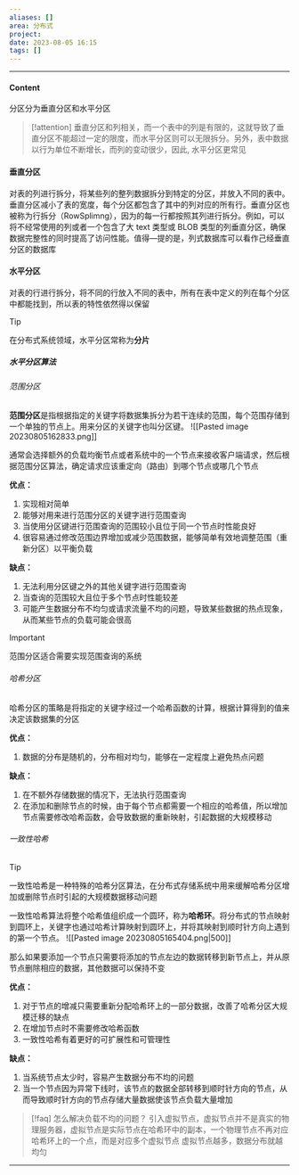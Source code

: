 ```yaml
---
aliases: []
area: 分布式
project: 
date: 2023-08-05 16:15
tags: []
---
```

---
#### Content
分区分为垂直分区和水平分区

> [!attention] 
> 垂直分区和列相关，而一个表中的列是有限的，这就导致了垂直分区不能超过一定的限度，而水平分区则可以无限拆分。另外，表中数据以行为单位不断增长，而列的变动很少，因此, 水平分区更常见

#### 垂直分区
对表的列进行拆分，将某些列的整列数据拆分到特定的分区，并放入不同的表中。垂直分区减小了表的宽度，每个分区都包含了其中的列对应的所有行。垂直分区也被称为行拆分（RowSplimng），因为的每一行都按照其列进行拆分。例如，可以将不经常使用的列或者一个包含了大 text 类型或 BLOB 类型的列垂直分区，确保数据完整性的同时提高了访问性能。值得—提的是，列式数据库可以看作己经垂直分区的数据库

#### 水平分区
对表的行进行拆分，将不同的行放入不同的表中，所有在表中定义的列在每个分区中都能找到，所以表的特性依然得以保留

> [!tip]
> 在分布式系统领域，水平分区常称为**分片**

##### 水平分区算法
###### 范围分区
**范围分区**是指根据指定的关键字将数据集拆分为若干连续的范围，每个范围存储到一个单独的节点上。用来分区的关键字也叫分区键。
![[Pasted image 20230805162833.png]]

通常会选择额外的负载均衡节点或者系统中的一个节点来接收客户端请求，然后根据范围分区算法，确定请求应该重定向（路由）到哪个节点或哪几个节点


**优点：**
1. 实现相对简单
2. 能够对用来进行范围分区的关键字进行范围查询
3. 当使用分区键进行范围查询的范围较小且位于同一个节点时性能良好
4. 很容易通过修改范围边界增加或减少范围数据，能够简单有效地调整范围（重新分区）以平衡负载

**缺点：**
1. 无法利用分区键之外的其他关键字进行范围查询
2. 当查询的范围较大且位于多个节点时性能较差
3. 可能产生数据分布不均匀或请求流量不均的问题，导致某些数据的热点现象，从而某些节点的负载可能会很高

> [!important] 
> 范围分区适合需要实现范围查询的系统

###### 哈希分区
哈希分区的策略是将指定的关键字经过一个哈希函数的计算，根据计算得到的值来决定该数据集的分区

**优点：**
1. 数据的分布是随机的，分布相对均匀，能够在一定程度上避免热点问题

**缺点：**
1. 在不额外存储数据的情况下，无法执行范围查询
2. 在添加和删除节点的时候，由于每个节点都需要一个相应的哈希值，所以增加节点需要修改哈希函数，会导致数据的重新映射，引起数据的大规模移动

###### 一致性哈希
> [!tip]
> 一致性哈希是一种特殊的哈希分区算法，在分布式存储系统中用来缓解哈希分区增加或删除节点时引起的大规模数据移动问题

一致性哈希算法将整个哈希值组织成一个圆环，称为**哈希环**。将分布式的节点映射到圆环上，关键字也通过哈希计算映射到圆环上，并将其映射到顺时针方向上遇到的第一个节点。
![[Pasted image 20230805165404.png|500]]

那么如果要添加一个节点只需要将添加的节点左边的数据转移到新节点上，并从原节点删除相应的数据，其他数据可以保持不变

**优点：**
1. 对于节点的增减只需要重新分配哈希环上的一部分数据，改善了哈希分区大规模迁移的缺点
2. 在增加节点时不需要修改哈希函数
3. 一致性哈希有着更好的可扩展性和可管理性

**缺点：**
1. 当系统节点太少时，容易产生数据分布不均的问题
1. 当一个节点因为异常下线时，该节点的数据全部转移到顺时针方向的节点，从而导致顺时针方向的节点存储大量数据使该节点负载大量增加

> [!faq] 怎么解决负载不均的问题？
> 引入虚拟节点，虚拟节点并不是真实的物理服务器，虚拟节点是实际节点在哈希环中的副本，一个物理节点不再对应哈希环上的一个点，而是对应多个虚拟节点
> 虚拟节点越多，数据分布就越均匀


---
